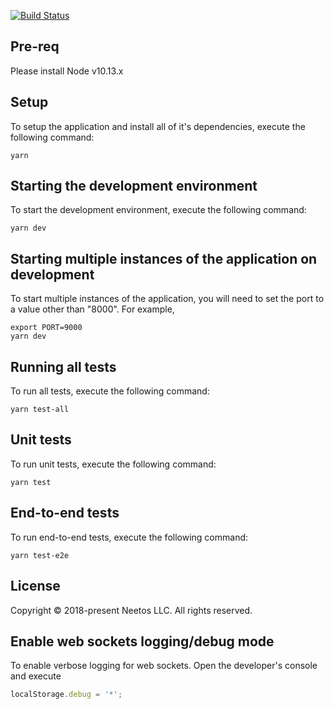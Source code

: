 [![Build Status](https://travis-ci.com/husman/pixieapp.svg?token=Uq8zx2AzWVDiE7M68dWB&branch=master)](https://travis-ci.com/husman/pixieapp)

## Pre-req
Please install Node v10.13.x

## Setup
To setup the application and install all of it's dependencies, execute the following command:
```
yarn
```

## Starting the development environment
To start the development environment, execute the following command:
```
yarn dev
```

## Starting multiple instances of the application on development
To start multiple instances of the application, you will need to set the port to a value other than "8000". For example,
```
export PORT=9000
yarn dev
```

## Running all tests
To run all tests, execute the following command:
```
yarn test-all
```

## Unit tests
To run unit tests, execute the following command:
```
yarn test
```

## End-to-end tests
To run end-to-end tests, execute the following command:
```
yarn test-e2e
```

## License
Copyright © 2018-present Neetos LLC. All rights reserved.


## Enable web sockets logging/debug mode
To enable verbose logging for web sockets. Open the developer's console and execute
```js
localStorage.debug = '*';
```
